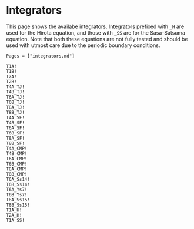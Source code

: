 # Integrators
This page shows the availabe integrators. Integrators prefixed with `_H` are used for the Hirota equation, and those with `_SS` are for the Sasa-Satsuma equation. Note that both these equations are not fully tested and should be used with utmost care due to the periodic boundary conditions.

```@index
Pages = ["integrators.md"]
```

```@docs
T1A!
T1B!
T2A!
T2B!
T4A_TJ!
T4B_TJ!
T6A_TJ!
T6B_TJ!
T8A_TJ!
T8B_TJ!
T4A_SF!
T4B_SF!
T6A_SF!
T6B_SF!
T8A_SF!
T8B_SF!
T4A_CMP!
T4B_CMP!
T6A_CMP!
T6B_CMP!
T8A_CMP!
T8B_CMP!
T6A_Ss14!
T6B_Ss14!
T6A_Ys7!
T6B_Ys7!
T8A_Ss15!
T8B_Ss15!
T1A_H!
T2A_H!
T1A_SS!
```